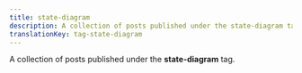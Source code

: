 ```yaml
---
title: state-diagram
description: A collection of posts published under the state-diagram tag.
translationKey: tag-state-diagram
---
```

A collection of posts published under the **state-diagram** tag.
